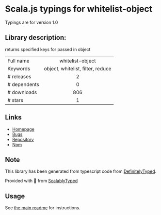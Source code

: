 
# Scala.js typings for whitelist-object

Typings are for version 1.0

## Library description:
returns specified keys for passed in object

|                    |                 |
| ------------------ | :-------------: |
| Full name          | whitelist-object |
| Keywords           | object, whitelist, filter, reduce |
| # releases         | 2 |
| # dependents       | 0 |
| # downloads        | 806 |
| # stars            | 1 |

## Links
- [Homepage](https://github.com/conorhastings/whitelist-object#readme)
- [Bugs](https://github.com/conorhastings/whitelist-object/issues)
- [Repository](https://github.com/conorhastings/whitelist-object)
- [Npm](https://www.npmjs.com/package/whitelist-object)
    


## Note
This library has been generated from typescript code from [DefinitelyTyped](https://definitelytyped.org).

Provided with :purple_heart: from [ScalablyTyped](https://github.com/oyvindberg/ScalablyTyped)

## Usage
See [the main readme](../../readme.md) for instructions.



